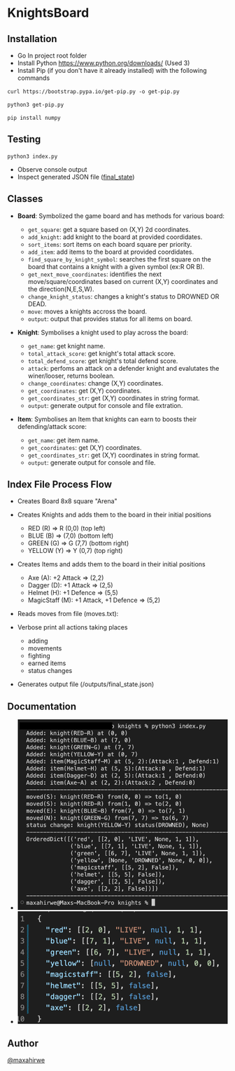 # KnightsBoard

## Installation

-   Go In project root folder
-   Install Python https://www.python.org/downloads/ (Used 3)
-   Install Pip (if you don't have it already installed) with the following commands

```
curl https://bootstrap.pypa.io/get-pip.py -o get-pip.py
```

```
python3 get-pip.py
```

```
pip install numpy
```

## Testing

```
python3 index.py
```

-   Observe console output
-   Inspect generated JSON file ([final_state](/outputs/final_state.json))

## Classes

-   **Board**: Symbolized the game board and has methods for various board:

    -   `get_square`: get a square based on (X,Y) 2d coordinates.
    -   `add_knight`: add knight to the board at provided coordidates.
    -   `sort_items`: sort items on each board square per priority.
    -   `add_item`: add items to the board at provided coordidates.
    -   `find_square_by_knight_symbol`: searches the first square on the board that contains a knight with a given symbol (ex:R OR B).
    -   `get_next_move_coordinates`: identifies the next move/square/coordinates based on current (X,Y) coordinates and the direction(N,E,S,W).
    -   `change_knight_status`: changes a knight's status to DROWNED OR DEAD.
    -   `move`: moves a knights accross the board.
    -   `output`: output that provides status for all items on board.

-   **Knight**: Symbolises a knight used to play across the board:

    -   `get_name`: get knight name.
    -   `total_attack_score`: get knight's total attack score.
    -   `total_defend_score`: get knight's total defend score.
    -   `attack`: perfoms an attack on a defender knight and evalutates the winer/looser, returns boolean.
    -   `change_coordinates`: change (X,Y) coordinates.
    -   `get_coordinates`: get (X,Y) coordinates.
    -   `get_coordinates_str`: get (X,Y) coordinates in string format.
    -   `output`: generate output for console and file extration.

-   **Item**: Symbolises an Item that knights can earn to boosts their defending/attack score:

    -   `get_name`: get item name.
    -   `get_coordinates`: get (X,Y) coordinates.
    -   `get_coordinates_str`: get (X,Y) coordinates in string format.
    -   `output`: generate output for console and file.

## Index File Process Flow

-   Creates Board 8x8 square "Arena"

-   Creates Knights and adds them to the board in their initial positions

    -   RED (R) => R (0,0) (top left)
    -   BLUE (B) => (7,0) (bottom left)
    -   GREEN (G) => G (7,7) (bottom right)
    -   YELLOW (Y) => Y (0,7) (top right)

-   Creates Items and adds them to the board in their initial positions

    -   Axe (A): +2 Attack => (2,2)
    -   Dagger (D): +1 Attack => (2,5)
    -   Helmet (H): +1 Defence => (5,5)
    -   MagicStaff (M): +1 Attack, +1 Defence => (5,2)

-   Reads moves from file (moves.txt):

-   Verbose print all actions taking places

    -   adding
    -   movements
    -   fighting
    -   earned items
    -   status changes

-   Generates output file (/outputs/final_state.json)

## Documentation

-   ![console snapshot](/documentation/consolesnapshot.png)
-   ![json output](/documentation/jsonoutput.png)

## Author

[@maxahirwe](https://max.rw)
